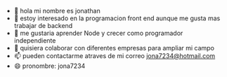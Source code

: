 - 👋 hola mi nombre es jonathan  
- 👀 estoy interesado en la programacion  front end aunque me gusta mas trabajar de backend 
- 🌱 me gustaria aprender Node y crecer como programador independiente 
- 💞️ quisiera colaborar con diferentes empresas para ampliar mi campo
- 📫 pueden contactarme atraves de mi correo jona7234@hotmail.com 
- 😄 pronombre: jona7234 
  

<!---
jona7234/jona7234 is a ✨ special ✨ repository because its `README.md` (this file) appears on your GitHub profile.
You can click the Preview link to take a look at your changes.
--->
